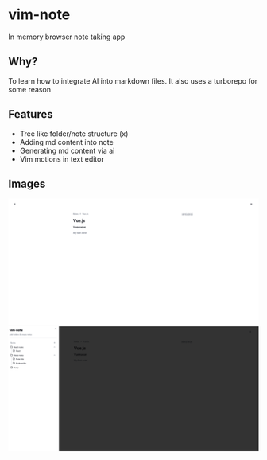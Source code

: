 # vim-note

In memory browser note taking app

## Why?

To learn how to integrate AI into markdown files.
It also uses a turborepo for some reason

## Features

- Tree like folder/note structure (x)
- Adding md content into note
- Generating md content via ai
- Vim motions in text editor

## Images

![vim-note](./assets/vim-note.png)
![vim-note-sidebar](./assets/vim-note-sidebar.png)
